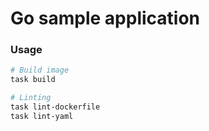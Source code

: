 # Go sample application

### Usage

```bash
# Build image
task build

# Linting
task lint-dockerfile
task lint-yaml
```
